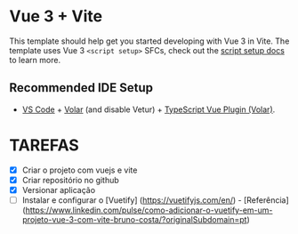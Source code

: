 # Vue 3 + Vite

This template should help get you started developing with Vue 3 in Vite. The template uses Vue 3 `<script setup>` SFCs, check out the [script setup docs](https://v3.vuejs.org/api/sfc-script-setup.html#sfc-script-setup) to learn more.

## Recommended IDE Setup

- [VS Code](https://code.visualstudio.com/) + [Volar](https://marketplace.visualstudio.com/items?itemName=Vue.volar) (and disable Vetur) + [TypeScript Vue Plugin (Volar)](https://marketplace.visualstudio.com/items?itemName=Vue.vscode-typescript-vue-plugin).

# TAREFAS
- [X] Criar o projeto com vuejs e vite
- [X] Criar repositório no github
- [X] Versionar aplicação
- [ ] Instalar e configurar o [Vuetify]
(https://vuetifyjs.com/en/) - [Referência]
(https://www.linkedin.com/pulse/como-adicionar-o-vuetify-em-um-projeto-vue-3-com-vite-bruno-costa/?originalSubdomain=pt)